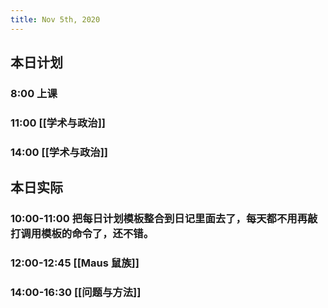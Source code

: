 ```yaml
---
title: Nov 5th, 2020
---
```


## 本日计划
### 8:00 上课
### 11:00 [[学术与政治]]
### 14:00 [[学术与政治]]
## 本日实际
### 10:00-11:00 把每日计划模板整合到日记里面去了，每天都不用再敲打调用模板的命令了，还不错。
### 12:00-12:45 [[Maus 鼠族]]
### 14:00-16:30 [[问题与方法]]
##
##
